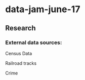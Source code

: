 # data-jam-june-17


## Research
### External data sources:
Census Data





Railroad tracks





Crime
